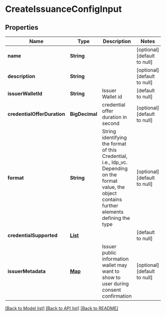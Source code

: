 # CreateIssuanceConfigInput

## Properties

| Name                        | Type                                                               | Description                                                                                                                                           | Notes                        |
| --------------------------- | ------------------------------------------------------------------ | ----------------------------------------------------------------------------------------------------------------------------------------------------- | ---------------------------- |
| **name**                    | **String**                                                         |                                                                                                                                                       | [optional] [default to null] |
| **description**             | **String**                                                         |                                                                                                                                                       | [optional] [default to null] |
| **issuerWalletId**          | **String**                                                         | Issuer Wallet id                                                                                                                                      | [default to null]            |
| **credentialOfferDuration** | **BigDecimal**                                                     | credential offer duration in second                                                                                                                   | [optional] [default to null] |
| **format**                  | **String**                                                         | String identifying the format of this Credential, i.e., ldp_vc. Depending on the format value, the object contains further elements defining the type | [optional] [default to null] |
| **credentialSupported**     | [**List**](CreateIssuanceConfigInput_credentialSupported_inner.md) |                                                                                                                                                       | [default to null]            |
| **issuerMetadata**          | [**Map**](AnyType.md)                                              | Issuer public information wallet may want to show to user during consent confirmation                                                                 | [optional] [default to null] |

[[Back to Model list]](../README.md#documentation-for-models) [[Back to API list]](../README.md#documentation-for-api-endpoints) [[Back to README]](../README.md)
